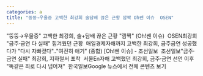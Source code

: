 ```yaml
---
categories: a
title: "뚱뚱→우울증 고백한 최강희 술담배 끊은 근황 깜짝 Oh쎈 이슈  OSEN"
---
```

"뚱뚱→우울증" 고백한 최강희, 술+담배 끊은 근황 "깜짝" (Oh!쎈 이슈)&nbsp;&nbsp;OSEN최강희 "금주·금연 다 실패" 힘겨웠던 근황&nbsp;&nbsp;매일경제자해까지 고백한 최강희, 금주금연 성공했다가 "다시 자빠졌다".."여전히 애기" (종합) [Oh!쎈 이슈] - 조선일보&nbsp;&nbsp;조선일보"금주·금연 실패" 최강희, 지하철서 포착&nbsp;&nbsp;서울En자해 고백했던 최강희, 금주·금연 선언 이후 "똑같은 죄로 다시 넘어져"&nbsp;&nbsp;한국일보Google 뉴스에서 전체 콘텐츠 보기